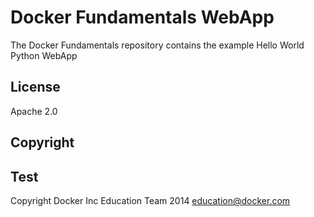 Docker Fundamentals WebApp
==========================

The Docker Fundamentals repository contains the example Hello World Python WebApp

## License

Apache 2.0

## Copyright

## Test

Copyright Docker Inc Education Team 2014 <education@docker.com>
